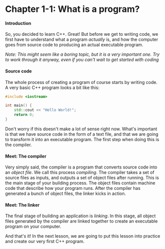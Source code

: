 # Chapter 1-1: What is a program?

####  Introduction

So, you decided to learn C++. Great! But before we get to writing code, we first have to understand what a program *actually* is, and how the computer goes from source code to producing an actual executable program. 

*Note: This might seem like a boring topic, but it is a very important one. Try to work through it anyway, even if you can't wait to get started with coding*

#### Source code

The whole process of creating a program of course starts by writing code. A very basic C++ program looks a bit like this:

```cpp
#include <iostream>

int main() {
    std::cout << "Hello World!";
    return 0;
}
```

Don't worry if this doesn't make a lot of sense right now. What's important is that we have source code in the form of a text file, and that we are going to transform it into an executable program. The first step when doing this is the compiler.

#### Meet: The compiler

Very simply said, the compiler is a program that converts source code into an *object file*. We call this process *compiling*. The compiler takes a set of source files as inputs, and outputs a set of object files after running. This is the main stage of your building process. The object files contain machine code that describe how your program runs. After the compiler has generated a bunch of object files, the linker kicks in action.

#### Meet: The linker

The final stage of building an application is *linking*. In this stage, all object files generated by the compiler are linked together to create an executable program on your computer. 



And that's it! In the next lesson, we are going to put this lesson into practice and create our very first C++ program.




